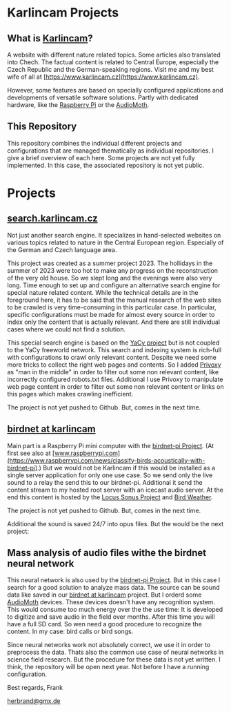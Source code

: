 # Karlincam Projects

## What is [Karlincam](https://www.karlincam.cz)?

A website with different nature related topics. Some articles also translated into Chech. The factual content is related to Central Europe, especially the Czech Republic and the German-speaking regions. Visit me and my best wife of all at [https://www.karlincam.cz](https://www.karlincam.cz).

However, some features are based on specially configured applications and developments of versatile software solutions. Partly with dedicated hardware, like the [Raspberry Pi](https://www.raspberrypi.com/) or the [AudioMoth](https://www.openacousticdevices.info/audiomoth).

## This Repository

This repository combines the individual different projects and configurations that are managed thematically as individual repositories. I give a brief overview of each here. Some projects are not yet fully implemented. In this case, the associated repository is not yet public. 

# Projects

## [search.karlincam.cz](https://search.karlincam.cz)

Not just another search engine. It specializes in hand-selected websites on various topics related to nature in the Central European region. Especially of the German and Czech language area.

This project was created as a summer project 2023. The hollidays in the summer of 2023 were too hot to make any progress on the reconstruction of the very old house. So we slept long and the evenings were also very long. Time enough to set up and configure an alternative search engine for special nature related content. While the technical details are in the foreground here, it has to be said that the manual research of the web sites to be crawled is very time-consuming in this particular case. In particular, specific configurations must be made for almost every source in order to index only the content that is actually relevant. And there are still individual cases where we could not find a solution.

This special search engine is based on the [YaCy project](https://yacy.net/) but is not coupled to the YaCy freeworld network. This search and indexing system is rich-full with configurations to crawl only relevant content. Despite we need some more tricks to collect the right web pages and contents. So I added [Privoxy](https://www.privoxy.org/) as "man in the middle" in order to filter out some non relevant content, like incorrectly configured robots.txt files. Additional I use Privoxy to manipulate web page content in order to filter out some non relevant content or links on this pages which makes crawling inefficient.

The project is not yet pushed to Github. But, comes in the next time.

## [birdnet at karlincam](http://birdnet.karlincam.de/)

Main part is a Raspberry Pi mini computer with the [birdnet-pi Project](https://github.com/mcguirepr89/BirdNET-Pi/). (At first see also at [www.raspberrypi.com](https://www.raspberrypi.com/news/classify-birds-acoustically-with-birdnet-pi).) But we would not be Karlincam if this would be installed as a single server application for only one use case. So we send only the live sound to a relay the send this to our birdnet-pi. Additional it send the content stream to my hosted root server with an icecast audio server. At the end this content is hosted by the [Locus Sonus Project](https://locusonus.org) and [Bird Weather](https://app.birdweather.com/stations/1036).

The project is not yet pushed to Github. But, comes in the next time.

Additional the sound is saved 24/7 into opus files. But the would be the next project:

## Mass analysis of audio files withe the birdnet neural network

This neural network is also used by the [birdnet-pi Project](https://github.com/mcguirepr89/BirdNET-Pi/). But in this case I search for a good solution to analyze mass data. The source can be sound data like saved in our [birdnet at karlincam](http://birdnet.karlincam.de/) project. But I orderd some [AudioMoth](https://www.openacousticdevices.info/audiomoth) devices. These devices doesn't have any recognition system. This would consume too much energy over the the use time: It is developed to digitize and save audio in the field over months. After this time you will have a full SD card. So wen need a good procedure to recognize the content. In my case: bird calls or bird songs.

Since neural networks work not absolutely correct, we use it in order to preprocess the data. Thats also the common use case of neural networks in science field research. But the procedure for these data is not yet written. I think, the repository will be open next year. Not before I have a running configuration.

Best regards,
Frank

herbrand@gmx.de
